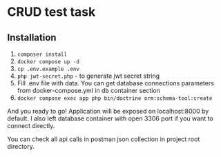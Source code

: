 # CRUD test task

## Installation

1. ``composer install``
2. ``docker compose up -d``
3. ``cp .env.example .env``
4. ``php jwt-secret.php`` - to generate jwt secret string
5. Fill .env file with data. You can get database connections parameters from docker-compose.yml in db container section
6. ``docker compose exec app php bin/doctrine orm:schema-tool:create
   ``

And you ready to go! Application will be exposed on localhost:8000 by default. I also left database container with open 3306 port if you want to connect directly.

You can check all api calls in postman json collection in project root directory.